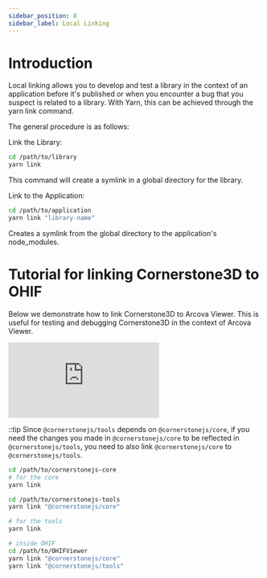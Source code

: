 ```yaml
---
sidebar_position: 8
sidebar_label: Local Linking
---
```


# Introduction

Local linking allows you to develop and test a library in the context of an application before it's published or when you encounter
a bug that you suspect is related to a library. With Yarn, this can be achieved through the yarn link command.

The general procedure is as follows:


Link the Library:

```sh
cd /path/to/library
yarn link
```

This command will create a symlink in a global directory for the library.


Link to the Application:

```sh
cd /path/to/application
yarn link "library-name"
```

Creates a symlink from the global directory to the application's node_modules.


# Tutorial for linking Cornerstone3D to OHIF

Below we demonstrate how to link Cornerstone3D to Arcova Viewer. This is useful for testing and debugging Cornerstone3D in the context of Arcova Viewer.

<div style={{padding:"56.25% 0 0 0", position:"relative"}}>
    <iframe src="https://player.vimeo.com/video/849096279?badge=0&amp;autopause=0&amp;player_id=0&amp;app_id=58479" frameBorder="0" allow="autoplay; fullscreen; picture-in-picture" allowFullScreen style= {{ position:"absolute",top:0,left:0,width:"100%",height:"100%"}} title="measurement-report"></iframe>
</div>

::tip
Since `@cornerstonejs/tools` depends on `@cornerstonejs/core`, if you need the changes
you made in `@cornerstonejs/core` to be reflected in `@cornerstonejs/tools`, you need to
also link `@cornerstonejs/core` to `@cornerstonejs/tools`.

```sh
cd /path/to/cornerstonejs-core
# for the core
yarn link

cd /path/to/cornerstonejs-tools
yarn link "@cornerstonejs/core"

# for the tools
yarn link

# inside OHIF
cd /path/to/OHIFViewer
yarn link "@cornerstonejs/core"
yarn link "@cornerstonejs/tools"
```
